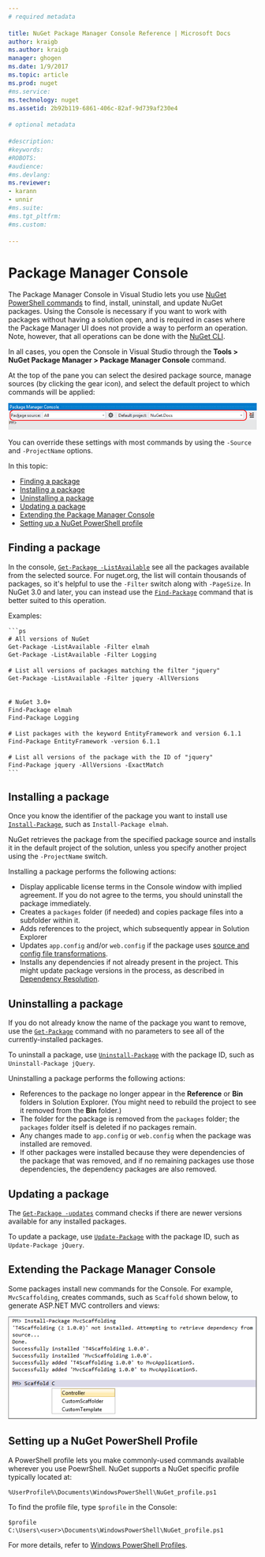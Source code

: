 ```yaml
---
# required metadata

title: NuGet Package Manager Console Reference | Microsoft Docs
author: kraigb
ms.author: kraigb
manager: ghogen
ms.date: 1/9/2017
ms.topic: article
ms.prod: nuget
#ms.service:
ms.technology: nuget
ms.assetid: 2b92b119-6861-406c-82af-9d739af230e4

# optional metadata

#description:
#keywords:
#ROBOTS:
#audience:
#ms.devlang:
ms.reviewer:
- karann
- unnir
#ms.suite:
#ms.tgt_pltfrm:
#ms.custom:

---
```


# Package Manager Console

The Package Manager Console in Visual Studio lets you use [NuGet PowerShell commands](../tools/powershell-reference.md) to find, install, uninstall, and update NuGet packages. Using the Console is necessary if you want to work with packages without having a solution open, and is required in cases where the Package Manager UI does not provide a way to perform an operation. Note, however, that all operations can be done with the [NuGet CLI](../tools/nuget.exe-cli-reference.md).

In all cases, you open the Console in Visual Studio through the **Tools > NuGet Package Manager > Package Manager Console** command.

At the top of the pane you can select the desired package source, manage sources (by clicking the gear icon), and select the default project to which commands will be applied:

![Package Manager Console controls](media/PackageManagerConsoleControls.png)

You can override these settings with most commands by using the `-Source` and `-ProjectName` options.

In this topic:

- [Finding a package](#finding-a-package)
- [Installing a package](#installing-a-package)
- [Uninstalling a package](#uninstalling-a-package)
- [Updating a package](#updating-a-package)
- [Extending the Package Manager Console](#extending-the-package-manager-console)
- [Setting up a NuGet PowerShell profile](#setting-up-a-nuget-powershell-profile)


## Finding a package

In the console, [`Get-Package -ListAvailable`](../tools/powershell-reference.md#get-package) see all the packages available from the selected source. For nuget.org, the list will contain thousands of packages, so it's helpful to use the `-Filter` switch along with `-PageSize`. In NuGet 3.0 and later, you can instead use the [`Find-Package`](../tools/powershell-reference.md#find-package) command that is better suited to this operation.

Examples:

    ```ps
    # All versions of NuGet
    Get-Package -ListAvailable -Filter elmah
    Get-Package -ListAvailable -Filter Logging

    # List all versions of packages matching the filter "jquery"
    Get-Package -ListAvailable -Filter jquery -AllVersions


    # NuGet 3.0+
    Find-Package elmah
    Find-Package Logging

    # List packages with the keyword EntityFramework and version 6.1.1
    Find-Package EntityFramework -version 6.1.1

    # List all versions of the package with the ID of "jquery"
    Find-Package jquery -AllVersions -ExactMatch
    ```

## Installing a package

Once you know the identifier of the package you want to install use [`Install-Package`](../tools/powershell-reference.md#install-package), such as `Install-Package elmah`.

NuGet retrieves the package from the specified package source and installs it in the default project of the solution, unless you specify another project using the `-ProjectName` switch.

Installing a package performs the following actions:

- Display applicable license terms in the Console window with implied agreement. If you do not agree to the terms, you should uninstall the package immediately.
- Creates a `packages` folder (if needed) and copies package files into a subfolder within it.
- Adds references to the project, which subsequently appear in Solution Explorer
- Updates `app.config` and/or `web.config` if the package uses [source and config file transformations](../create-packages/source-and-config-file-transformations.md).
- Installs any dependencies if not already present in the project. This might update package versions in the process, as described in [Dependency Resolution](../consume-packages/dependency-resolution.md).


## Uninstalling a package

If you do not already know the name of the package you want to remove, use the [`Get-Package`](../tools/powershell-reference.md#get-package) command with no parameters to see all of the currently-installed packages.

To uninstall a package, use [`Uninstall-Package`](../tools/powershell-reference.md#uninstall-package) with the package ID, such as `Uninstall-Package jQuery`.

Uninstalling a package performs the following actions:

- References to the package no longer appear in the **Reference** or **Bin** folders in Solution Explorer. (You might need to rebuild the project to see it removed from the **Bin** folder.)
- The folder for the package is removed from the `packages` folder; the `packages` folder itself is deleted if no packages remain.
- Any changes made to `app.config` or `web.config` when the package was installed are removed.
- If other packages were installed because they were dependencies of the package that was removed, and if no remaining packages use those dependencies, the dependency packages are also removed.


## Updating a package

The [`Get-Package -updates`](../tools/powershell-reference.md#get-package) command checks if there are newer versions available for any installed packages.

To update a package, use [`Update-Package`](../tools/powershell-reference.md#update-package) with the package ID, such as `Update-Package jQuery`.


## Extending the Package Manager Console

Some packages install new commands for the Console. For example, `MvcScaffolding`, creates commands, such as `Scaffold` shown below, to generate ASP.NET MVC controllers and views:

![Installing and using MvcScaffold](media/PackageManagerConsoleInstall.png)


## Setting up a NuGet PowerShell Profile

A PowerShell profile lets you make commonly-used commands available wherever you use PoewrShell. NuGet supports a NuGet specific profile typically located at:

    %UserProfile%\Documents\WindowsPowerShell\NuGet_profile.ps1

To find the profile file, type `$profile` in the Console:

    $profile
    C:\Users\<user>\Documents\WindowsPowerShell\NuGet_profile.ps1

For more details, refer to [Windows PowerShell Profiles](https://technet.microsoft.com/library/bb613488.aspx).